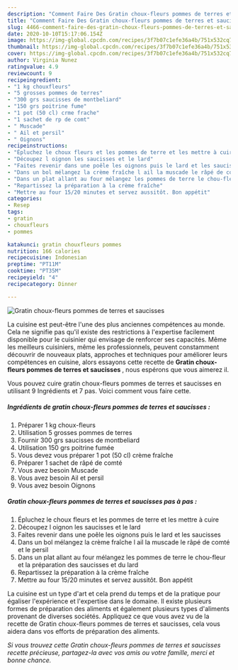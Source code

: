 ```yaml
---
description: "Comment Faire Des Gratin choux-fleurs pommes de terres et saucisses"
title: "Comment Faire Des Gratin choux-fleurs pommes de terres et saucisses"
slug: 4466-comment-faire-des-gratin-choux-fleurs-pommes-de-terres-et-saucisses
date: 2020-10-10T15:17:06.154Z
image: https://img-global.cpcdn.com/recipes/3f7b07c1efe36a4b/751x532cq70/gratin-choux-fleurs-pommes-de-terres-et-saucisses-photo-principale-de-la-recette.jpg
thumbnail: https://img-global.cpcdn.com/recipes/3f7b07c1efe36a4b/751x532cq70/gratin-choux-fleurs-pommes-de-terres-et-saucisses-photo-principale-de-la-recette.jpg
cover: https://img-global.cpcdn.com/recipes/3f7b07c1efe36a4b/751x532cq70/gratin-choux-fleurs-pommes-de-terres-et-saucisses-photo-principale-de-la-recette.jpg
author: Virginia Nunez
ratingvalue: 4.9
reviewcount: 9
recipeingredient:
- "1 kg chouxfleurs"
- "5 grosses pommes de terres"
- "300 grs saucisses de montbeliard"
- "150 grs poitrine fume"
- "1 pot (50 cl) crme frache"
- "1 sachet de rp de comt"
- " Muscade"
- " Ail et persil"
- " Oignons"
recipeinstructions:
- "Épluchez le choux fleurs et les pommes de terre et les mettre à cuire"
- "Découpez l oignon les saucisses et le lard"
- "Faites revenir dans une poêle les oignons puis le lard et les saucisses"
- "Dans un bol mélangez la crème fraîche l ail la muscade le râpé de comté et le persil"
- "Dans un plat allant au four mélangez les pommes de terre le chou-fleur et la préparation des saucisses et du lard"
- "Repartissez la préparation à la crème fraîche"
- "Mettre au four 15/20 minutes et servez aussitôt. Bon appétit"
categories:
- Resep
tags:
- gratin
- chouxfleurs
- pommes

katakunci: gratin chouxfleurs pommes 
nutrition: 166 calories
recipecuisine: Indonesian
preptime: "PT11M"
cooktime: "PT35M"
recipeyield: "4"
recipecategory: Dinner

---
```



![Gratin choux-fleurs pommes de terres et saucisses](https://img-global.cpcdn.com/recipes/3f7b07c1efe36a4b/751x532cq70/gratin-choux-fleurs-pommes-de-terres-et-saucisses-photo-principale-de-la-recette.jpg)

La cuisine est peut-être l'une des plus anciennes compétences au monde. Cela ne signifie pas qu'il existe des restrictions à l'expertise facilement disponible pour le cuisinier qui envisage de renforcer ses capacités. Même les meilleurs cuisiniers, même les professionnels, peuvent constamment découvrir de nouveaux plats, approches et techniques pour améliorer leurs compétences en cuisine, alors essayons cette recette de <strong> Gratin choux-fleurs pommes de terres et saucisses </strong>, nous espérons que vous aimerez il.

<!--inarticleads1-->

Vous pouvez cuire gratin choux-fleurs pommes de terres et saucisses en utilisant 9 Ingrédients et 7 pas. Voici comment vous faire cette.

##### Ingrédients de gratin choux-fleurs pommes de terres et saucisses :

1. Préparer 1 kg choux-fleurs
1. Utilisation 5 grosses pommes de terres
1. Fournir 300 grs saucisses de montbeliard
1. Utilisation 150 grs poitrine fumée
1. Vous devez vous préparer 1 pot (50 cl) crème fraîche
1. Préparer 1 sachet de râpé de comté
1. Vous avez besoin  Muscade
1. Vous avez besoin  Ail et persil
1. Vous avez besoin  Oignons




<!--inarticleads2-->

##### Gratin choux-fleurs pommes de terres et saucisses pas à pas :

1. Épluchez le choux fleurs et les pommes de terre et les mettre à cuire
1. Découpez l oignon les saucisses et le lard
1. Faites revenir dans une poêle les oignons puis le lard et les saucisses
1. Dans un bol mélangez la crème fraîche l ail la muscade le râpé de comté et le persil
1. Dans un plat allant au four mélangez les pommes de terre le chou-fleur et la préparation des saucisses et du lard
1. Repartissez la préparation à la crème fraîche
1. Mettre au four 15/20 minutes et servez aussitôt. Bon appétit




<!--inarticleads1-->

<p>
La cuisine est un type d'art et cela prend du temps et de la pratique pour égaliser l'expérience et l'expertise dans le domaine. Il existe plusieurs formes de préparation des aliments et également plusieurs types d'aliments provenant de diverses sociétés. Appliquez ce que vous avez vu de la recette de Gratin choux-fleurs pommes de terres et saucisses, cela vous aidera dans vos efforts de préparation des aliments.
</p>

<p>
<i>Si vous trouvez cette Gratin choux-fleurs pommes de terres et saucisses recette précieuse, partagez-la avec vos amis ou votre famille, merci et bonne chance.</i>
</p>
